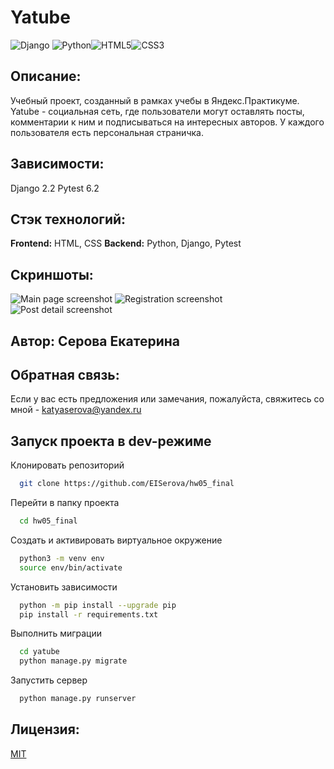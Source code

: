 
# Yatube 
![Django](https://img.shields.io/badge/django-%23092E20.svg?style=for-the-badge&logo=django&logoColor=white) ![Python](https://img.shields.io/badge/python-3670A0?style=for-the-badge&logo=python&logoColor=ffdd54)![HTML5](https://img.shields.io/badge/html5-%23E34F26.svg?style=for-the-badge&logo=html5&logoColor=white)![CSS3](https://img.shields.io/badge/css3-%231572B6.svg?style=for-the-badge&logo=css3&logoColor=white)

## Описание:
Учебный проект, созданный в рамках учебы в Яндекс.Практикуме.
Yatube - социальная сеть, где пользователи могут оставлять посты, комментарии к ним и подписываться на интересных авторов. У каждого пользователя есть персональная страничка.

## Зависимости:
Django 2.2
Pytest 6.2

## Стэк технологий:
**Frontend:** HTML, CSS
**Backend:** Python, Django, Pytest

## Скриншоты:
![Main page screenshot](https://i120.fastpic.org/big/2022/0707/4b/d6ac81f786b9ae700eebfae6049ac94b.jpg)
![Registration screenshot](https://i120.fastpic.org/big/2022/0707/a4/8593213ae16222727c35700f5b94e0a4.jpg)
![Post detail screenshot](https://i120.fastpic.org/big/2022/0707/c8/3bedf7b2d483b2bd4252cdf20466bbc8.jpg)

## Автор: Серова Екатерина

## Обратная связь:
Если у вас есть предложения или замечания, пожалуйста, свяжитесь со мной - katyaserova@yandex.ru

## Запуск проекта в dev-режиме

Клонировать репозиторий

```bash
  git clone https://github.com/EISerova/hw05_final
```

Перейти в папку проекта

```bash
  cd hw05_final
```

Создать и активировать виртуальное окружение

```bash
  python3 -m venv env
  source env/bin/activate
```

Установить зависимости

```bash
  python -m pip install --upgrade pip
  pip install -r requirements.txt
```

Выполнить миграции

```bash
  cd yatube
  python manage.py migrate
```

Запустить сервер

```bash
  python manage.py runserver
```

## Лицензия:
[MIT](https://choosealicense.com/licenses/mit/)
